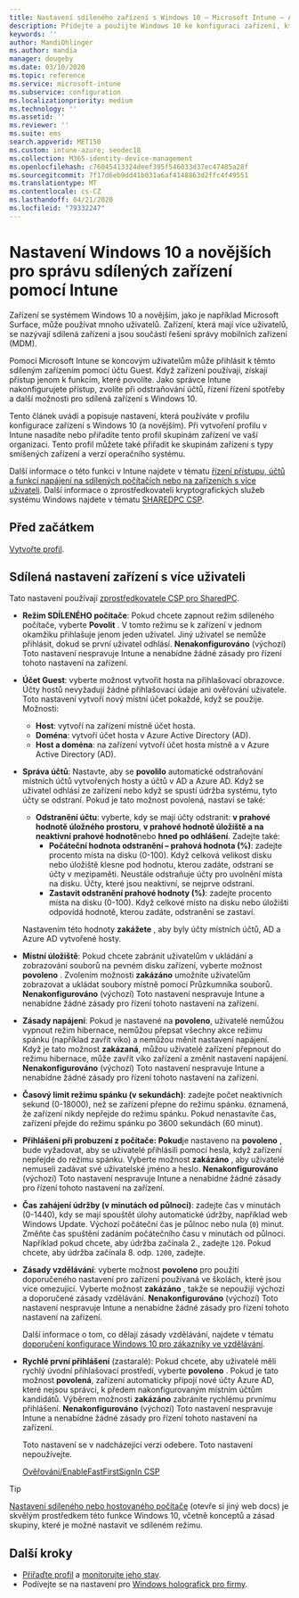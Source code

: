 ```yaml
---
title: Nastavení sdíleného zařízení s Windows 10 – Microsoft Intune – Azure | Microsoft Docs
description: Přidejte a použijte Windows 10 ke konfiguraci zařízení, která jsou sdílená nebo používaná více uživateli v Microsoft Intune. Podívejte se na seznam všech nastavení a to, co dělají na zařízeních, včetně Microsoft Surface. Řídit účty hostů, spravovat účty a odstraňovat neaktivní účty, umožnit nebo zakázat ukládání do místního úložiště, nastavit možnosti napájení a režimu spánku, vybrat, kdy se mají aktualizace instalovat a používat zařízení ve vzdělávacích prostředích v profilu konfigurace zařízení.
keywords: ''
author: MandiOhlinger
ms.author: mandia
manager: dougeby
ms.date: 03/10/2020
ms.topic: reference
ms.service: microsoft-intune
ms.subservice: configuration
ms.localizationpriority: medium
ms.technology: ''
ms.assetid: ''
ms.reviewer: ''
ms.suite: ems
search.appverid: MET150
ms.custom: intune-azure; seodec18
ms.collection: M365-identity-device-management
ms.openlocfilehash: c76045413324deef395f546033d37ec47405a28f
ms.sourcegitcommit: 7f17d6eb9dd41b031a6af4148863d2ffc4f49551
ms.translationtype: MT
ms.contentlocale: cs-CZ
ms.lasthandoff: 04/21/2020
ms.locfileid: "79332247"
---
```

# <a name="windows-10-and-later-settings-to-manage-shared-devices-using-intune"></a>Nastavení Windows 10 a novějších pro správu sdílených zařízení pomocí Intune

Zařízení se systémem Windows 10 a novějším, jako je například Microsoft Surface, může používat mnoho uživatelů. Zařízení, která mají více uživatelů, se nazývají sdílená zařízení a jsou součástí řešení správy mobilních zařízení (MDM).

Pomocí Microsoft Intune se koncovým uživatelům může přihlásit k těmto sdíleným zařízením pomocí účtu Guest. Když zařízení používají, získají přístup jenom k funkcím, které povolíte. Jako správce Intune nakonfigurujete přístup, zvolíte při odstraňování účtů, řízení řízení spotřeby a další možnosti pro sdílená zařízení s Windows 10.

Tento článek uvádí a popisuje nastavení, která používáte v profilu konfigurace zařízení s Windows 10 (a novějším). Při vytvoření profilu v Intune nasadíte nebo přiřadíte tento profil skupinám zařízení ve vaší organizaci. Tento profil můžete také přiřadit ke skupinám zařízení s typy smíšených zařízení a verzí operačního systému.

Další informace o této funkci v Intune najdete v tématu [řízení přístupu, účtů a funkcí napájení na sdílených počítačích nebo na zařízeních s více uživateli](shared-user-device-settings.md). Další informace o zprostředkovateli kryptografických služeb systému Windows najdete v tématu [SHAREDPC CSP](https://docs.microsoft.com/windows/client-management/mdm/sharedpc-csp).

## <a name="before-your-begin"></a>Před začátkem

[Vytvořte profil](shared-user-device-settings.md).

## <a name="shared-multi-user-device-settings"></a>Sdílená nastavení zařízení s více uživateli

Tato nastavení používají [zprostředkovatele CSP pro SharedPC](https://docs.microsoft.com/windows/client-management/mdm/sharedpc-csp).

- **Režim SDÍLENÉHO počítače**: Pokud chcete zapnout režim sdíleného počítače, vyberte **Povolit** . V tomto režimu se k zařízení v jednom okamžiku přihlašuje jenom jeden uživatel. Jiný uživatel se nemůže přihlásit, dokud se první uživatel odhlásí. **Nenakonfigurováno** (výchozí) Toto nastavení nespravuje Intune a nenabídne žádné zásady pro řízení tohoto nastavení na zařízení.
- **Účet Guest**: vyberte možnost vytvořit hosta na přihlašovací obrazovce. Účty hostů nevyžadují žádné přihlašovací údaje ani ověřování uživatele. Toto nastavení vytvoří nový místní účet pokaždé, když se použije. Možnosti:
  - **Host**: vytvoří na zařízení místně účet hosta.
  - **Doména**: vytvoří účet hosta v Azure Active Directory (AD).
  - **Host a doména**: na zařízení vytvoří účet hosta místně a v Azure Active Directory (AD).
- **Správa účtů**: Nastavte, aby se **povolilo** automatické odstraňování místních účtů vytvořených hosty a účtů v AD a Azure AD. Když se uživatel odhlásí ze zařízení nebo když se spustí údržba systému, tyto účty se odstraní. Pokud je tato možnost povolená, nastaví se také:
  - **Odstranění účtu**: vyberte, kdy se mají účty odstranit: **v prahové hodnotě úložného prostoru**, **v prahové hodnotě úložiště a na neaktivní prahové hodnotě**nebo **hned po odhlášení**. Zadejte také:
    - **Počáteční hodnota odstranění – prahová hodnota (%)**: zadejte procento místa na disku (0-100). Když celková velikost disku nebo úložiště klesne pod hodnotu, kterou zadáte, odstraní se účty v mezipaměti. Neustále odstraňuje účty pro uvolnění místa na disku. Účty, které jsou neaktivní, se nejprve odstraní.
    - **Zastavit odstranění prahové hodnoty (%)**: zadejte procento místa na disku (0-100). Když celkové místo na disku nebo úložišti odpovídá hodnotě, kterou zadáte, odstranění se zastaví.

  Nastavením této hodnoty **zakážete** , aby byly účty místních účtů, AD a Azure AD vytvořené hosty.

- **Místní úložiště**: Pokud chcete zabránit uživatelům v ukládání a zobrazování souborů na pevném disku zařízení, vyberte možnost **povoleno** . Zvolením možnosti **zakázáno** umožníte uživatelům zobrazovat a ukládat soubory místně pomocí Průzkumníka souborů. **Nenakonfigurováno** (výchozí) Toto nastavení nespravuje Intune a nenabídne žádné zásady pro řízení tohoto nastavení na zařízení.
- **Zásady napájení**: Pokud je nastavené na **povoleno**, uživatelé nemůžou vypnout režim hibernace, nemůžou přepsat všechny akce režimu spánku (například zavřít víko) a nemůžou měnit nastavení napájení. Když je tato možnost **zakázaná**, můžou uživatelé zařízení přepnout do režimu hibernace, může zavřít víko zařízení a změnit nastavení napájení. **Nenakonfigurováno** (výchozí) Toto nastavení nespravuje Intune a nenabídne žádné zásady pro řízení tohoto nastavení na zařízení.
- **Časový limit režimu spánku (v sekundách)**: zadejte počet neaktivních sekund (0-18000), než se zařízení přepne do režimu spánku. `0`znamená, že zařízení nikdy nepřejde do režimu spánku. Pokud nenastavíte čas, zařízení přejde do režimu spánku po 3600 sekundách (60 minut).
- **Přihlášení při probuzení z počítače: Pokud**je nastaveno na **povoleno** , bude vyžadovat, aby se uživatelé přihlásili pomocí hesla, když zařízení nepřejde do režimu spánku. Vyberte možnost **zakázáno** , aby uživatelé nemuseli zadávat své uživatelské jméno a heslo. **Nenakonfigurováno** (výchozí) Toto nastavení nespravuje Intune a nenabídne žádné zásady pro řízení tohoto nastavení na zařízení.
- **Čas zahájení údržby (v minutách od půlnoci)**: zadejte čas v minutách (0-1440), kdy se mají spouštět úlohy automatické údržby, například web Windows Update. Výchozí počáteční čas je půlnoc nebo nula (`0`) minut. Změňte čas spuštění zadáním počátečního času v minutách od půlnoci. Například pokud chcete, aby údržba začínala 2., zadejte `120`. Pokud chcete, aby údržba začínala 8. odp. `1200`, zadejte.
- **Zásady vzdělávání**: vyberte možnost **povoleno** pro použití doporučeného nastavení pro zařízení používaná ve školách, které jsou více omezující. Vyberte možnost **zakázáno** , takže se nepoužijí výchozí a doporučené zásady vzdělávání. **Nenakonfigurováno** (výchozí) Toto nastavení nespravuje Intune a nenabídne žádné zásady pro řízení tohoto nastavení na zařízení.

  Další informace o tom, co dělají zásady vzdělávání, najdete v tématu [doporučení konfigurace Windows 10 pro zákazníky ve vzdělávání](https://docs.microsoft.com/education/windows/configure-windows-for-education).

- **Rychlé první přihlášení** (zastaralé): Pokud chcete, aby uživatelé měli rychlý úvodní přihlašovací prostředí, vyberte **povoleno** . Pokud je tato možnost **povolená**, zařízení automaticky připojí nové účty Azure AD, které nejsou správci, k předem nakonfigurovaným místním účtům kandidátů. Výběrem možnosti **zakázáno** zabráníte rychlému prvnímu přihlášení. **Nenakonfigurováno** (výchozí) Toto nastavení nespravuje Intune a nenabídne žádné zásady pro řízení tohoto nastavení na zařízení.

  Toto nastavení se v nadcházející verzi odebere. Toto nastavení nepoužívejte.

  [Ověřování/EnableFastFirstSignIn CSP](https://docs.microsoft.com/windows/client-management/mdm/policy-csp-authentication#authentication-enablefastfirstsignin)

> [!TIP]
> [Nastavení sdíleného nebo hostovaného počítače](https://docs.microsoft.com/windows/configuration/set-up-shared-or-guest-pc) (otevře si jiný web docs) je skvělým prostředkem této funkce Windows 10, včetně konceptů a zásad skupiny, které je možné nastavit ve sdíleném režimu.

## <a name="next-steps"></a>Další kroky

- [Přiřaďte profil](device-profile-assign.md) a [monitorujte jeho stav](device-profile-monitor.md).
- Podívejte se na nastavení pro [Windows holografick pro firmy](shared-user-device-settings-windows-holographic.md).
